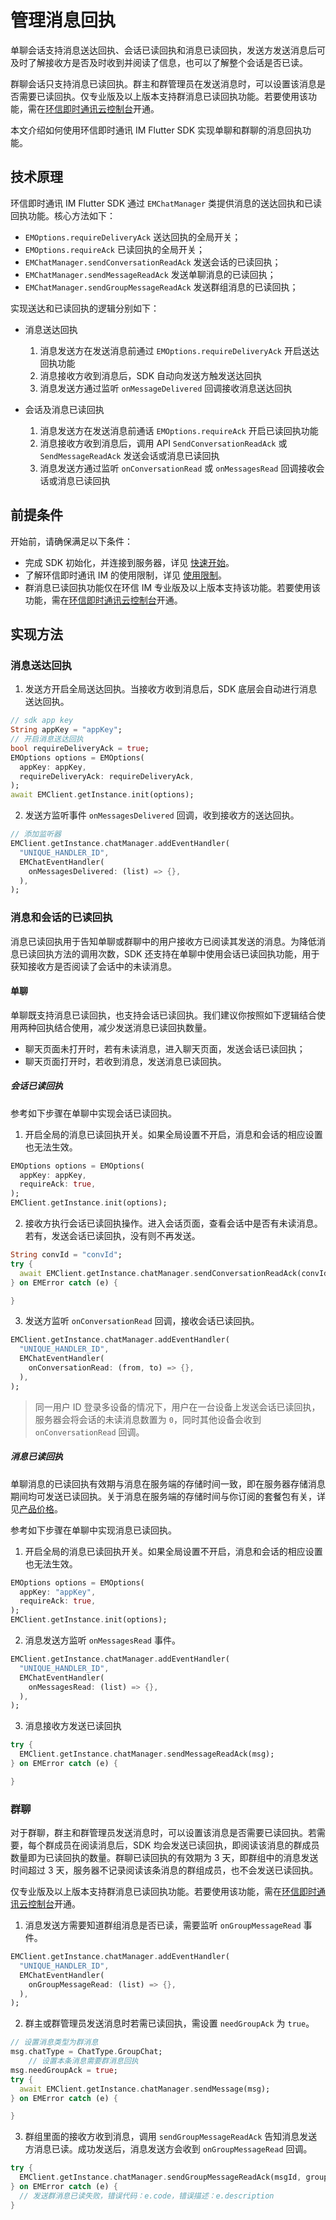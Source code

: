 # 管理消息回执

<Toc />

单聊会话支持消息送达回执、会话已读回执和消息已读回执，发送方发送消息后可及时了解接收方是否及时收到并阅读了信息，也可以了解整个会话是否已读。

群聊会话只支持消息已读回执。群主和群管理员在发送消息时，可以设置该消息是否需要已读回执。仅专业版及以上版本支持群消息已读回执功能。若要使用该功能，需在[环信即时通讯云控制台](https://console.easemob.com/user/login)开通。

本文介绍如何使用环信即时通讯 IM Flutter SDK 实现单聊和群聊的消息回执功能。

## 技术原理

环信即时通讯 IM Flutter SDK 通过 `EMChatManager` 类提供消息的送达回执和已读回执功能。核心方法如下：

- `EMOptions.requireDeliveryAck` 送达回执的全局开关；
- `EMOptions.requireAck` 已读回执的全局开关；
- `EMChatManager.sendConversationReadAck` 发送会话的已读回执；
- `EMChatManager.sendMessageReadAck` 发送单聊消息的已读回执；
- `EMChatManager.sendGroupMessageReadAck` 发送群组消息的已读回执；

实现送达和已读回执的逻辑分别如下：

- 消息送达回执

  1. 消息发送方在发送消息前通过 `EMOptions.requireDeliveryAck` 开启送达回执功能
  2. 消息接收方收到消息后，SDK 自动向发送方触发送达回执
  3. 消息发送方通过监听 `onMessageDelivered` 回调接收消息送达回执
- 会话及消息已读回执

  1. 消息发送方在发送消息前通话 `EMOptions.requireAck` 开启已读回执功能
  2. 消息接收方收到消息后，调用 API `SendConversationReadAck` 或 `SendMessageReadAck` 发送会话或消息已读回执
  3. 消息发送方通过监听 `onConversationRead` 或 `onMessagesRead` 回调接收会话或消息已读回执

## 前提条件

开始前，请确保满足以下条件：

- 完成 SDK 初始化，并连接到服务器，详见 [快速开始](quickstart.html)。
- 了解环信即时通讯 IM 的使用限制，详见 [使用限制](/product/limitation.html)。
- 群消息已读回执功能仅在环信 IM 专业版及以上版本支持该功能。若要使用该功能，需在[环信即时通讯云控制台](https://console.easemob.com/user/login)开通。

## 实现方法

### 消息送达回执

1. 发送方开启全局送达回执。当接收方收到消息后，SDK 底层会自动进行消息送达回执。

```dart
// sdk app key
String appKey = "appKey";
// 开启消息送达回执
bool requireDeliveryAck = true;
EMOptions options = EMOptions(
  appKey: appKey,
  requireDeliveryAck: requireDeliveryAck,
);
await EMClient.getInstance.init(options);
```

2. 发送方监听事件 `onMessagesDelivered` 回调，收到接收方的送达回执。

```dart
// 添加监听器
EMClient.getInstance.chatManager.addEventHandler(
  "UNIQUE_HANDLER_ID",
  EMChatEventHandler(
    onMessagesDelivered: (list) => {},
  ),
);
```

### 消息和会话的已读回执

消息已读回执用于告知单聊或群聊中的用户接收方已阅读其发送的消息。为降低消息已读回执方法的调用次数，SDK 还支持在单聊中使用会话已读回执功能，用于获知接收方是否阅读了会话中的未读消息。

#### 单聊

单聊既支持消息已读回执，也支持会话已读回执。我们建议你按照如下逻辑结合使用两种回执结合使用，减少发送消息已读回执数量。

- 聊天页面未打开时，若有未读消息，进入聊天页面，发送会话已读回执；
- 聊天页面打开时，若收到消息，发送消息已读回执。

##### 会话已读回执

参考如下步骤在单聊中实现会话已读回执。

1. 开启全局的消息已读回执开关。如果全局设置不开启，消息和会话的相应设置也无法生效。

```dart
EMOptions options = EMOptions(
  appKey: appKey,
  requireAck: true,
);
EMClient.getInstance.init(options);
```

2. 接收方执行会话已读回执操作。进入会话页面，查看会话中是否有未读消息。若有，发送会话已读回执，没有则不再发送。

```dart
String convId = "convId";
try {
  await EMClient.getInstance.chatManager.sendConversationReadAck(convId);
} on EMError catch (e) {

}
```

3. 发送方监听 `onConversationRead` 回调，接收会话已读回执。

```dart
EMClient.getInstance.chatManager.addEventHandler(
  "UNIQUE_HANDLER_ID",
  EMChatEventHandler(
    onConversationRead: (from, to) => {},
  ),
);
```

> 同一用户 ID 登录多设备的情况下，用户在一台设备上发送会话已读回执，服务器会将会话的未读消息数置为 `0`，同时其他设备会收到 `onConversationRead` 回调。

##### 消息已读回执

单聊消息的已读回执有效期与消息在服务端的存储时间一致，即在服务器存储消息期间均可发送已读回执。关于消息在服务端的存储时间与你订阅的套餐包有关，详见[产品价格](/product/pricing.html#套餐包功能详情)。 

参考如下步骤在单聊中实现消息已读回执。

1. 开启全局的消息已读回执开关。如果全局设置不开启，消息和会话的相应设置也无法生效。

```dart
EMOptions options = EMOptions(
  appKey: "appKey",
  requireAck: true,
);
EMClient.getInstance.init(options);
```

2. 消息发送方监听 `onMessagesRead` 事件。

```dart
EMClient.getInstance.chatManager.addEventHandler(
  "UNIQUE_HANDLER_ID",
  EMChatEventHandler(
    onMessagesRead: (list) => {},
  ),
);
```

3. 消息接收方发送已读回执

```dart
try {
  EMClient.getInstance.chatManager.sendMessageReadAck(msg);
} on EMError catch (e) {

}
```

### 群聊

对于群聊，群主和群管理员发送消息时，可以设置该消息是否需要已读回执。若需要，每个群成员在阅读消息后，SDK 均会发送已读回执，即阅读该消息的群成员数量即为已读回执的数量。群聊已读回执的有效期为 3 天，即群组中的消息发送时间超过 3 天，服务器不记录阅读该条消息的群组成员，也不会发送已读回执。

仅专业版及以上版本支持群消息已读回执功能。若要使用该功能，需在[环信即时通讯云控制台](https://console.easemob.com/user/login)开通。

1. 消息发送方需要知道群组消息是否已读，需要监听 `onGroupMessageRead` 事件。

```dart
EMClient.getInstance.chatManager.addEventHandler(
  "UNIQUE_HANDLER_ID",
  EMChatEventHandler(
    onGroupMessageRead: (list) => {},
  ),
);
```

2. 群主或群管理员发送消息时若需已读回执，需设置 `needGroupAck` 为 `true`。

```dart
// 设置消息类型为群消息
msg.chatType = ChatType.GroupChat;
    // 设置本条消息需要群消息回执
msg.needGroupAck = true;
try {
  await EMClient.getInstance.chatManager.sendMessage(msg);
} on EMError catch (e) {

}
```

3. 群组里面的接收方收到消息，调用 `sendGroupMessageReadAck` 告知消息发送方消息已读。成功发送后，消息发送方会收到 `onGroupMessageRead` 回调。

```dart
try {
  EMClient.getInstance.chatManager.sendGroupMessageReadAck(msgId, groupId);
} on EMError catch (e) {
  // 发送群消息已读失败，错误代码：e.code，错误描述：e.description
}
```
